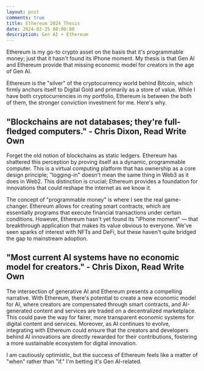 ```yaml
---
layout: post
comments: true
title: Ethereum 2024 Thesis
date: 2024-02-25 08:00:00
description: Gen AI + Ethereum
---
```


Ethereum is my go-to crypto asset on the basis that it's programmable money; just that it hasn't found its iPhone moment. My thesis is that Gen AI and Ethereum provide that missing economic model for creators in the age of Gen AI.

Ethereum is the "silver" of the cryptocurrency world behind Bitcoin, which firmly anchors itself to Digital Gold and primarily as a store of value. While I have both cryptocurrencies in my portfolio, Ethereum is between the both of them, the stronger conviction investment for me. Here's why.

## "Blockchains are not databases; they're full-fledged computers." - Chris Dixon, Read Write Own

Forget the old notion of blockchains as static ledgers. Ethereum has shattered this perception by proving itself as a dynamic, programmable computer. This is a virtual computing platform that has ownership as a core design principle; "logging-in" doesn't mean the same thing in Web3 as it does in Web2. This distinction is crucial; Ethereum provides a foundation for innovations that could reshape the internet as we know it.

The concept of "programmable money" is where I see the real game-changer. Ethereum allows for creating smart contracts, which are essentially programs that execute financial transactions under certain conditions. However, Ethereum hasn't yet found its "iPhone moment" — that breakthrough application that makes its value obvious to everyone. We've seen sparks of interest with NFTs and DeFi, but these haven't quite bridged the gap to mainstream adoption.

## "Most current AI systems have no economic model for creators." - Chris Dixon, Read Write Own

The intersection of generative AI and Ethereum presents a compelling narrative. With Ethereum, there's potential to create a new economic model for AI, where creators are compensated through smart contracts, and AI-generated content and services are traded on a decentralized marketplace. This could pave the way for fairer, more transparent economic systems for digital content and services. Moreover, as AI continues to evolve, integrating with Ethereum could ensure that the creators and developers behind AI innovations are directly rewarded for their contributions, fostering a more sustainable ecosystem for digital innovation.

I am cautiously optimistic, but the success of Ethereum feels like a matter of "when" rather than "if." I'm betting it's Gen AI-related.
